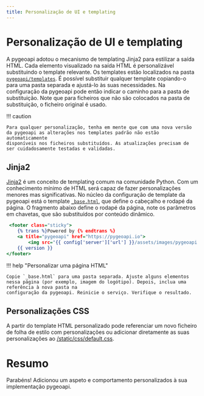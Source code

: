 ```yaml
---
title: Personalização de UI e templating
---
```


# Personalização de UI e templating

A pygeoapi adotou o mecanismo de templating Jinja2 para estilizar a saída HTML. Cada elemento visualizado na saída HTML é
personalizável substituindo o template relevante. Os templates estão localizados na pasta [`pygeoapi/templates`](https://github.com/geopython/pygeoapi/tree/master/pygeoapi/templates).
É possível substituir qualquer template copiando-o para uma pasta separada e ajustá-lo às suas necessidades. Na configuração da pygeoapi
pode então indicar o caminho para a pasta de substituição. Note que para ficheiros que não são colocados
na pasta de substituição, o ficheiro original é usado.

!!! caution

    Para qualquer personalização, tenha em mente que com uma nova versão da pygeoapi as alterações nos templates padrão não estão automaticamente
    disponíveis nos ficheiros substituídos. As atualizações precisam de ser cuidadosamente testadas e validadas.

## Jinja2

[Jinja2](https://jinja.palletsprojects.com) é um conceito de templating comum na comunidade Python. Com um conhecimento mínimo
de HTML será capaz de fazer personalizações menores mas significativas. No núcleo da configuração de template da pygeoapi está o
template [`_base.html`](https://github.com/geopython/pygeoapi/blob/master/pygeoapi/templates/_base.html), que define o
cabeçalho e rodapé da página. O fragmento abaixo define o rodapé da página, note os parâmetros em chavetas,
que são substituídos por conteúdo dinâmico. 

``` {.html linenums="1"}
 <footer class="sticky">
    {% trans %}Powered by {% endtrans %} 
    <a title="pygeoapi" href="https://pygeoapi.io">
        <img src="{{ config['server']['url'] }}/assets/images/pygeoapi.png" title="pygeoapi logo" style="height:24px;vertical-align: middle;"/></a> 
    {{ version }}
</footer>
```

!!! help "Personalizar uma página HTML"

    Copie `_base.html` para uma pasta separada. Ajuste alguns elementos nessa página (por exemplo, imagem do logótipo). Depois, inclua uma referência à nova pasta na
    configuração da pygeoapi. Reinicie o serviço. Verifique o resultado.

## Personalizações CSS

A partir do template HTML personalizado pode referenciar um novo ficheiro de folha de estilo com personalizações ou adicionar diretamente as suas personalizações ao [/static/css/default.css](https://github.com/geopython/pygeoapi/blob/master/pygeoapi/static/css/default.css).

# Resumo

Parabéns! Adicionou um aspeto e comportamento personalizados à sua implementação pygeoapi.